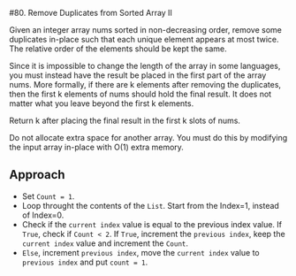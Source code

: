 #80. Remove Duplicates from Sorted Array II


Given an integer array nums sorted in non-decreasing order, remove some duplicates in-place such that each unique element appears at most twice. The relative order of the elements should be kept the same.

Since it is impossible to change the length of the array in some languages, you must instead have the result be placed in the first part of the array nums. More formally, if there are k elements after removing the duplicates, then the first k elements of nums should hold the final result. It does not matter what you leave beyond the first k elements.

Return k after placing the final result in the first k slots of nums.

Do not allocate extra space for another array. You must do this by modifying the input array in-place with O(1) extra memory.

## Approach

- Set `Count = 1`.
- Loop throught the contents of the `List`. Start from the Index=1, instead of Index=0.
- Check if the `current index` value is equal to the previous index value. If `True`, check if `Count < 2`. If `True`, increment the `previous index`, keep the `current index` value and increment the `Count`.
- `Else`, increment `previous index`, move the `current index` value to `previous index` and put `count = 1`.
